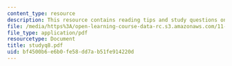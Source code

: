 ```yaml
---
content_type: resource
description: This resource contains reading tips and study questions on session 8.
file: /media/https%3A/open-learning-course-data-rc.s3.amazonaws.com/11-201-gateway-planning-action-fall-2005/bf4500b6e6b0fe58dd7ab51fe914220d_studyq8.pdf
file_type: application/pdf
resourcetype: Document
title: studyq8.pdf
uid: bf4500b6-e6b0-fe58-dd7a-b51fe914220d
---
```

